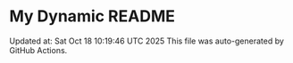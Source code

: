 # My Dynamic README
Updated at: Sat Oct 18 10:19:46 UTC 2025
This file was auto-generated by GitHub Actions.
